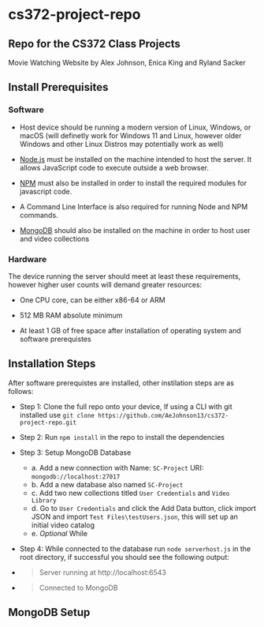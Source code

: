 # cs372-project-repo

## Repo for the CS372 Class Projects

Movie Watching Website 
by Alex Johnson, Enica King and Ryland Sacker 

## Install Prerequisites 

### Software

* Host device should be running a modern version of Linux, Windows, or macOS (will definetly work for Windows 11 and Linux, however older Windows and other Linux Distros may potentially work as well)
  
* [Node.js](https://www.mongodb.com/docs/manual/installation/) must be installed on the machine intended to host the server. It allows JavaScript code to execute outside a web browser.

* [NPM](https://www.mongodb.com/docs/manual/installation/) must also be installed in order to install the required modules for javascript code.

* A Command Line Interface is also required for running Node and NPM commands. 

* [MongoDB](https://www.mongodb.com/docs/manual/installation/) should also be installed on the machine in order to host user and video collections

### Hardware
  The device running the server should meet at least these requirements, however higher user counts will demand greater resources: 
  
  * One CPU core, can be either x86-64 or ARM
    
  * 512 MB RAM absolute minimum
    
  * At least 1 GB of free space after installation of operating system and software prerequistes

## Installation Steps

After software prerequistes are installed, other instilation steps are as follows:

  * Step 1: Clone the full repo onto your device, If using a CLI with git installed use `git clone https://github.com/AeJohnson13/cs372-project-repo.git`
  
  * Step 2: Run `npm install` in the repo to install the dependencies 
  * Step 3: Setup MongoDB Database
    - a. Add a new connection with Name: `SC-Project` URI: `mongodb://localhost:27017`
    - b. Add a new database also named `SC-Project`
    - c. Add two new collections titled `User Credentials` and `Video Library`
    - d. Go to `User Credentials` and click the Add Data button, click import JSON and import `Test Files\testUsers.json`, this will set up an initial video catalog
    - e. *Optional* While 
  * Step 4: While connected to the database run `node serverhost.js` in the root directory, if successful you should see the following output: 
  - > Server running at http://localhost:6543
  - > Connected to MongoDB


## MongoDB Setup


